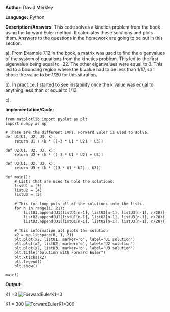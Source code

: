 **Author:** David Merkley

**Language:** Python

**Description/Answers:** This code solves a kinetics problem from the book using the forward Euler method.  It calculates these solutions and plots them. Answers to the questions in the homework are going to be put in this section.

a). From Example 7.12 in the book, a matrix was used to find the eigenvalues of the system of equations from the kinetics problem. This led to the first eigenvalue being equal to -22. The other eigenvalues were equal to 0. This led to a bounding region where the k value had to be less than 1/17, so I chose the value to be 1/20 for this situation.

b). In practice, I started to see instability once the k value was equal to anything less than or equal to 1/12.

c). 

**Implementation/Code:** 

    from matplotlib import pyplot as plt
    import numpy as np

    # These are the different IVPs. Forward Euler is used to solve.
    def U1(U1, U2, U3, k):
        return U1 + (k * ((-3 * U1 * U2) + U3))

    def U2(U1, U2, U3, k):
        return U2 + (k * ((-3 * U1 * U2) + U3))

    def U3(U1, U2, U3, k):
        return U3 + (k * ((3 * U1 * U2) - U3))

    def main():
        # Lists that are used to hold the solutions.
        listU1 = [3]
        listU2 = [4]
        listU3 = [2]

        # This for loop puts all of the solutions into the lists.
        for n in range(1, 21):
            listU1.append(U1(listU1[n-1], listU2[n-1], listU3[n-1], n/20))
            listU2.append(U1(listU1[n-1], listU2[n-1], listU3[n-1], n/20))
            listU3.append(U1(listU1[n-1], listU2[n-1], listU3[n-1], n/20))

        # This information all plots the solution
        x2 = np.linspace(0, 1, 21)
        plt.plot(x2, listU1, marker='o', label='U1 solution')
        plt.plot(x2, listU2, marker='o', label='U2 solution')
        plt.plot(x2, listU3, marker='o', label='U3 solution')
        plt.title("Solution with Forward Euler")
        plt.xticks(x2)
        plt.legend()
        plt.show()

    main()

**Output:**

K1 =3
![ForwardEulerK1=3](https://user-images.githubusercontent.com/82894531/160260811-f1668286-58a1-4f57-b321-3968a71ee3ca.png)

K1 = 300
![ForwardEulerK1=300](https://user-images.githubusercontent.com/82894531/160260876-56ae784a-bd71-4317-bd4b-eb23241424c1.png)
